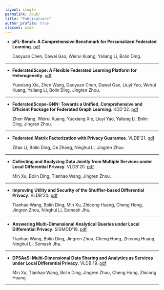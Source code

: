 ```yaml
---
layout: single
permalink: /pub/
title: "Publications"
author_profile: true
classes: wide
---
```


- **pFL-Bench: A Comprehensive Benchmark for Personalized Federated Learning**. [pdf](https://arxiv.org/pdf/2206.03655.pdf)

  Daoyuan Chen, Dawei Gao, Weirui Kuang, Yaliang Li, Bolin Ding.

---

- **FederatedScope: A Flexible Federated Learning Platform for Heterogeneity**. [pdf](https://arxiv.org/pdf/2204.05011.pdf)

  Yuexiang Xie, Zhen Wang, Daoyuan Chen, Dawei Gao, Liuyi Yao, Weirui Kuang, Yaliang Li, Bolin Ding, Jingren Zhou.

---

- **FederatedScope-GNN: Towards a Unified, Comprehensive and Efficient Package for Federated Graph Learning**. KDD'22. [pdf](https://arxiv.org/pdf/2204.05562.pdf)

  Zhen Wang, Weirui Kuang, Yuexiang Xie, Liuyi Yao, Yaliang Li, Bolin Ding, Jingren Zhou.

---

- **Federated Matrix Factorization with Privacy Guarantee**. VLDB'21. [pdf](https://www.bolin-ding.com/papers/vldb22fedmf.pdf)

  Zitao Li, Bolin Ding, Ce Zhang, Ninghui Li, Jingren Zhou

---

- **Collecting and Analyzing Data Jointly from Multiple Services under Local Differential Privacy**. VLDB'20. [pdf](https://www.bolin-ding.com/papers/vldb20jointldp.pdf)

  Min Xu, Bolin Ding, Tianhao Wang, Jingren Zhou.

---

- **Improving Utility and Security of the Shuffler-based Differential Privacy**. VLDB'20. [pdf](https://www.bolin-ding.com/papers/vldb20shufflerdp.pdf)

  Tianhao Wang, Bolin Ding, Min Xu, Zhicong Huang, Cheng Hong, Jingren Zhou, Ninghui Li, Somesh Jha.

---

- **Answering Multi-Dimensional Analytical Queries under Local Differential Privacy**. SIGMOD'19. [pdf](https://www.bolin-ding.com/papers/sigmod19ldpmda.pdf)

  Tianhao Wang, Bolin Ding, Jingren Zhou, Cheng Hong, Zhicong Huang, Ninghui Li, Somesh Jha.

---

- **DPSAaS: Multi-Dimensional Data Sharing and Analytics as Services under Local Differential Privacy**. VLDB'19. [pdf](https://www.bolin-ding.com/papers/vldb19DPSAaS.pdf)

  Min Xu, Tianhao Wang, Bolin Ding, Jingren Zhou, Cheng Hong, Zhicong Huang.

---
